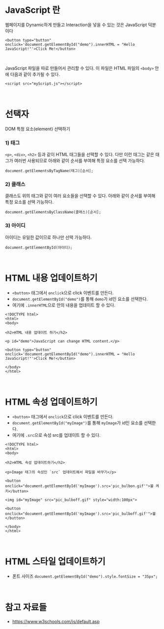 # JavaScript 란

웹페이지를 Dynamic하게 만들고 Interaction을 넣을 수 있는 것은 JavaScript 덕분이다

```
<button type="button" onclick='document.getElementById("demo").innerHTML = "Hello JavaScript!"'>Click Me!</button>
```

<br />

JavaScript 파일을 따로 만들어서 관리할 수 있다. 이 파일은 HTML 파일의 `<body>` 안에 다음과 같이 추가될 수 있다.

```
<script src="myScript.js"></script>
```


<br />


# 선택자
DOM 특정 요소(element) 선택하기

### 1) 태그
`<p>`, `<div>`, `<h2>` 등과 같이 HTML 태그들을 선택할 수 있다. 다만 이런 태그는 같은 태그가 여러번 사용되므로 아래와 같이 순서를 부여해 특정 요소를 선택 가능하다.

```
document.getElementsByTagName(태그)[순서];
```


### 2) 클래스
클래스도 위의 태그와 같이 여러 요소들을 선택할 수 있다. 아래와 같이 순서를 부여해 특정 요소를 선택 가능하다.

```
document.getElementsByClassName(클래스)[순서];
```


### 3) 아이디
아이디는 유일한 값이므로 하나만 선택 가능하다.

```
document.getElementById(아이디);
```



<br />


# HTML 내용 업데이트하기
- `<button>` 태그에서 `onclick`으로 click 이벤트를 만든다.
- `document.getElementById("demo")`를 통해 `demo`가 id인 요소를 선택한다.
- 여기에 `.innerHTML`으로 안의 내용을 업데이트 할 수 있다.

```
<!DOCTYPE html>
<html>
<body>

<h2>HTML 내용 업데이트 하기</h2>

<p id="demo">JavaScript can change HTML content.</p>

<button type="button" onclick='document.getElementById("demo").innerHTML = "Hello JavaScript!"'>Click Me!</button>

</body>
</html>
```

<br />

# HTML 속성 업데이트하기
- `<button>` 태그에서 `onclick`으로 click 이벤트를 만든다.
- `document.getElementById("myImage")`를 통해 `myImage`가 id인 요소를 선택한다.
- 여기에 `.src`으로 속성 src를 업데이트 할 수 있다.

```
<!DOCTYPE html>
<html>
<body>

<h2>HTML 속성 업데이트하기</h2>

<p>Image 태그의 속성인 `src` 업데이트해서 파일을 바꾸기</p>

<button onclick="document.getElementById('myImage').src='pic_bulbon.gif'">불 켜키</button>

<img id="myImage" src="pic_bulboff.gif" style="width:100px">

<button onclick="document.getElementById('myImage').src='pic_bulboff.gif'">불 </button>

</body>
</html>

```

<br />

# HTML 스타일 업데이트하기

- 폰트 사이즈
`document.getElementById("demo").style.fontSize = "35px";`


<br />

# 참고 자료들
- https://www.w3schools.com/js/default.asp
